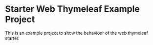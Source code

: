 # Starter Web Thymeleaf Example Project

This is an example project to show the behaviour of the web thymeleaf starter.
